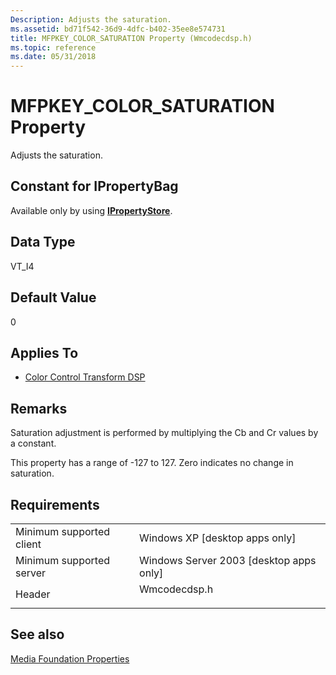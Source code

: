 ```yaml
---
Description: Adjusts the saturation.
ms.assetid: bd71f542-36d9-4dfc-b402-35ee8e574731
title: MFPKEY_COLOR_SATURATION Property (Wmcodecdsp.h)
ms.topic: reference
ms.date: 05/31/2018
---
```


# MFPKEY\_COLOR\_SATURATION Property

Adjusts the saturation.

## Constant for IPropertyBag

Available only by using [**IPropertyStore**](/windows/win32/api/propsys/nn-propsys-ipropertystore).

## Data Type

VT\_I4

## Default Value

0

## Applies To

-   [Color Control Transform DSP](colorcontroltransform.md)

## Remarks

Saturation adjustment is performed by multiplying the Cb and Cr values by a constant.

This property has a range of -127 to 127. Zero indicates no change in saturation.

## Requirements



|                                     |                                                                                         |
|-------------------------------------|-----------------------------------------------------------------------------------------|
| Minimum supported client<br/> | Windows XP \[desktop apps only\]<br/>                                             |
| Minimum supported server<br/> | Windows Server 2003 \[desktop apps only\]<br/>                                    |
| Header<br/>                   | <dl> <dt>Wmcodecdsp.h</dt> </dl> |



## See also

<dl> <dt>

[Media Foundation Properties](media-foundation-properties.md)
</dt> </dl>

 

 